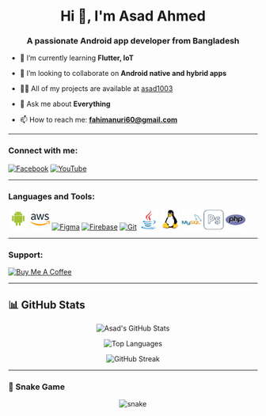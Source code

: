 <h1 align="center">Hi 👋, I'm Asad Ahmed</h1>
<h3 align="center">A passionate Android app developer from Bangladesh</h3>

- 🌱 I’m currently learning **Flutter, IoT**

- 👯 I’m looking to collaborate on **Android native and hybrid apps**

- 👨‍💻 All of my projects are available at [asad1003](https://github.com/asad1003)

- 💬 Ask me about **Everything**

- 📫 How to reach me: **fahimanuri60@gmail.com**

---

<h3 align="left">Connect with me:</h3>
<p align="left">
<a href="https://facebook.com/profile.php?id=100078980270381" target="blank"><img align="center" src="https://raw.githubusercontent.com/rahuldkjain/github-profile-readme-generator/master/src/images/icons/Social/facebook.svg" alt="Facebook" height="30" width="40" /></a>
<a href="https://www.youtube.com/@asadzone522" target="blank"><img align="center" src="https://raw.githubusercontent.com/rahuldkjain/github-profile-readme-generator/master/src/images/icons/Social/youtube.svg" alt="YouTube" height="30" width="40" /></a>
</p>

---

<h3 align="left">Languages and Tools:</h3>
<p align="left">
  <a href="https://developer.android.com" target="_blank"><img src="https://raw.githubusercontent.com/devicons/devicon/master/icons/android/android-original-wordmark.svg" alt="Android" width="40" height="40"/></a>
  <a href="https://aws.amazon.com" target="_blank"><img src="https://raw.githubusercontent.com/devicons/devicon/master/icons/amazonwebservices/amazonwebservices-original-wordmark.svg" alt="AWS" width="40" height="40"/></a>
  <a href="https://www.figma.com/" target="_blank"><img src="https://www.vectorlogo.zone/logos/figma/figma-icon.svg" alt="Figma" width="40" height="40"/></a>
  <a href="https://firebase.google.com/" target="_blank"><img src="https://www.vectorlogo.zone/logos/firebase/firebase-icon.svg" alt="Firebase" width="40" height="40"/></a>
  <a href="https://git-scm.com/" target="_blank"><img src="https://www.vectorlogo.zone/logos/git-scm/git-scm-icon.svg" alt="Git" width="40" height="40"/></a>
  <a href="https://www.java.com" target="_blank"><img src="https://raw.githubusercontent.com/devicons/devicon/master/icons/java/java-original.svg" alt="Java" width="40" height="40"/></a>
  <a href="https://www.linux.org/" target="_blank"><img src="https://raw.githubusercontent.com/devicons/devicon/master/icons/linux/linux-original.svg" alt="Linux" width="40" height="40"/></a>
  <a href="https://www.mysql.com/" target="_blank"><img src="https://raw.githubusercontent.com/devicons/devicon/master/icons/mysql/mysql-original-wordmark.svg" alt="MySQL" width="40" height="40"/></a>
  <a href="https://www.photoshop.com/en" target="_blank"><img src="https://raw.githubusercontent.com/devicons/devicon/master/icons/photoshop/photoshop-line.svg" alt="Photoshop" width="40" height="40"/></a>
  <a href="https://www.php.net" target="_blank"><img src="https://raw.githubusercontent.com/devicons/devicon/master/icons/php/php-original.svg" alt="PHP" width="40" height="40"/></a>
</p>

---

<h3 align="left">Support:</h3>
<p>
<a href="https://www.buymeacoffee.com/bikash"><img src="https://cdn.buymeacoffee.com/buttons/v2/default-yellow.png" height="50" width="210" alt="Buy Me A Coffee" /></a>
</p>

---

<h2>📊 GitHub Stats</h2>

<p align="center">
  <img src="https://github-readme-stats.vercel.app/api?username=asad1003&show_icons=true&theme=radical" alt="Asad's GitHub Stats" />
</p>
<p align="center">
  <img src="https://github-readme-stats.vercel.app/api/top-langs/?username=asad1003&layout=compact&theme=radical" alt="Top Languages" />
</p>
<p align="center">
  <img src="https://github-readme-streak-stats.herokuapp.com/?user=asad1003&theme=radical" alt="GitHub Streak" />
</p>

---

<h3>🐍 Snake Game</h3>

<p align="center">
  <img src="https://github.com/asad1003/asad1003/raw/output/github-contribution-grid-snake.svg" alt="snake" />
</p>
